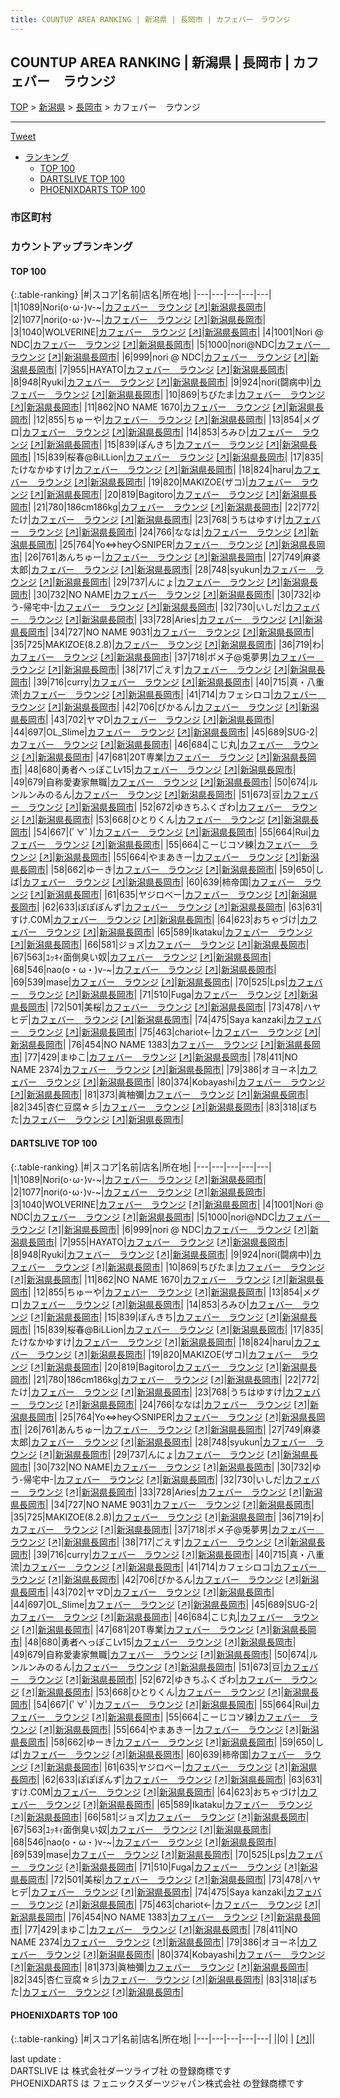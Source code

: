 ```yaml
---
title: COUNTUP AREA RANKING | 新潟県 | 長岡市 | カフェバー　ラウンジ
---
```

## COUNTUP AREA RANKING | 新潟県 | 長岡市 | カフェバー　ラウンジ

[TOP](/darts/rank/) > [新潟県](/darts/rank/新潟県/) > [長岡市](/darts/rank/新潟県/長岡市/) > カフェバー　ラウンジ

___

<a href="https://twitter.com/share?ref_src=twsrc%5Etfw" data-text="COUNTUP AREA RANKING | 新潟県長岡市カフェバー　ラウンジ" class="twitter-share-button" data-hashtags="DARTSLIVE,PHOENIXDARTS,darts,ダーツ" data-show-count="false">Tweet</a>

* [ランキング](#カウントアップランキング)
    * [TOP 100](#top-100)
    * [DARTSLIVE TOP 100](#dartslive-top-100)
    * [PHOENIXDARTS TOP 100](#phoenixdarts-top-100)

### 市区町村

<ul>

</ul>

### カウントアップランキング

#### TOP 100



{:.table-ranking}
|#|スコア|名前|店名|所在地|
|---|---|---|---|---|
|1|1089|<span class="rank-name-dl">Nori(o･ω･)v-~</span>|<a href="/darts/rank/shops/e91ecbc110d68b220d9b047a20a7ba1e.html">カフェバー　ラウンジ</a> <a href="https://search.dartslive.com/jp/shop/e91ecbc110d68b220d9b047a20a7ba1e">[↗]</a>|<a href="/darts/rank/新潟県/長岡市">新潟県長岡市</a>|
|2|1077|<span class="rank-name-dl">nori(o･ω･)v-~</span>|<a href="/darts/rank/shops/e91ecbc110d68b220d9b047a20a7ba1e.html">カフェバー　ラウンジ</a> <a href="https://search.dartslive.com/jp/shop/e91ecbc110d68b220d9b047a20a7ba1e">[↗]</a>|<a href="/darts/rank/新潟県/長岡市">新潟県長岡市</a>|
|3|1040|<span class="rank-name-dl">WOLVERINE</span>|<a href="/darts/rank/shops/e91ecbc110d68b220d9b047a20a7ba1e.html">カフェバー　ラウンジ</a> <a href="https://search.dartslive.com/jp/shop/e91ecbc110d68b220d9b047a20a7ba1e">[↗]</a>|<a href="/darts/rank/新潟県/長岡市">新潟県長岡市</a>|
|4|1001|<span class="rank-name-dl">Nori @ NDC</span>|<a href="/darts/rank/shops/e91ecbc110d68b220d9b047a20a7ba1e.html">カフェバー　ラウンジ</a> <a href="https://search.dartslive.com/jp/shop/e91ecbc110d68b220d9b047a20a7ba1e">[↗]</a>|<a href="/darts/rank/新潟県/長岡市">新潟県長岡市</a>|
|5|1000|<span class="rank-name-dl">nori@NDC</span>|<a href="/darts/rank/shops/e91ecbc110d68b220d9b047a20a7ba1e.html">カフェバー　ラウンジ</a> <a href="https://search.dartslive.com/jp/shop/e91ecbc110d68b220d9b047a20a7ba1e">[↗]</a>|<a href="/darts/rank/新潟県/長岡市">新潟県長岡市</a>|
|6|999|<span class="rank-name-dl">nori @ NDC</span>|<a href="/darts/rank/shops/e91ecbc110d68b220d9b047a20a7ba1e.html">カフェバー　ラウンジ</a> <a href="https://search.dartslive.com/jp/shop/e91ecbc110d68b220d9b047a20a7ba1e">[↗]</a>|<a href="/darts/rank/新潟県/長岡市">新潟県長岡市</a>|
|7|955|<span class="rank-name-dl">HAYATO</span>|<a href="/darts/rank/shops/e91ecbc110d68b220d9b047a20a7ba1e.html">カフェバー　ラウンジ</a> <a href="https://search.dartslive.com/jp/shop/e91ecbc110d68b220d9b047a20a7ba1e">[↗]</a>|<a href="/darts/rank/新潟県/長岡市">新潟県長岡市</a>|
|8|948|<span class="rank-name-dl">Ryuki</span>|<a href="/darts/rank/shops/e91ecbc110d68b220d9b047a20a7ba1e.html">カフェバー　ラウンジ</a> <a href="https://search.dartslive.com/jp/shop/e91ecbc110d68b220d9b047a20a7ba1e">[↗]</a>|<a href="/darts/rank/新潟県/長岡市">新潟県長岡市</a>|
|9|924|<span class="rank-name-dl">nori(闘病中)</span>|<a href="/darts/rank/shops/e91ecbc110d68b220d9b047a20a7ba1e.html">カフェバー　ラウンジ</a> <a href="https://search.dartslive.com/jp/shop/e91ecbc110d68b220d9b047a20a7ba1e">[↗]</a>|<a href="/darts/rank/新潟県/長岡市">新潟県長岡市</a>|
|10|869|<span class="rank-name-dl">ちびたま</span>|<a href="/darts/rank/shops/e91ecbc110d68b220d9b047a20a7ba1e.html">カフェバー　ラウンジ</a> <a href="https://search.dartslive.com/jp/shop/e91ecbc110d68b220d9b047a20a7ba1e">[↗]</a>|<a href="/darts/rank/新潟県/長岡市">新潟県長岡市</a>|
|11|862|<span class="rank-name-dl">NO NAME 1670</span>|<a href="/darts/rank/shops/e91ecbc110d68b220d9b047a20a7ba1e.html">カフェバー　ラウンジ</a> <a href="https://search.dartslive.com/jp/shop/e91ecbc110d68b220d9b047a20a7ba1e">[↗]</a>|<a href="/darts/rank/新潟県/長岡市">新潟県長岡市</a>|
|12|855|<span class="rank-name-dl">ちゅーや</span>|<a href="/darts/rank/shops/e91ecbc110d68b220d9b047a20a7ba1e.html">カフェバー　ラウンジ</a> <a href="https://search.dartslive.com/jp/shop/e91ecbc110d68b220d9b047a20a7ba1e">[↗]</a>|<a href="/darts/rank/新潟県/長岡市">新潟県長岡市</a>|
|13|854|<span class="rank-name-dl">メグロ</span>|<a href="/darts/rank/shops/e91ecbc110d68b220d9b047a20a7ba1e.html">カフェバー　ラウンジ</a> <a href="https://search.dartslive.com/jp/shop/e91ecbc110d68b220d9b047a20a7ba1e">[↗]</a>|<a href="/darts/rank/新潟県/長岡市">新潟県長岡市</a>|
|14|853|<span class="rank-name-dl">ろみひ</span>|<a href="/darts/rank/shops/e91ecbc110d68b220d9b047a20a7ba1e.html">カフェバー　ラウンジ</a> <a href="https://search.dartslive.com/jp/shop/e91ecbc110d68b220d9b047a20a7ba1e">[↗]</a>|<a href="/darts/rank/新潟県/長岡市">新潟県長岡市</a>|
|15|839|<span class="rank-name-dl">ぽんきち</span>|<a href="/darts/rank/shops/e91ecbc110d68b220d9b047a20a7ba1e.html">カフェバー　ラウンジ</a> <a href="https://search.dartslive.com/jp/shop/e91ecbc110d68b220d9b047a20a7ba1e">[↗]</a>|<a href="/darts/rank/新潟県/長岡市">新潟県長岡市</a>|
|15|839|<span class="rank-name-dl">桜春@BiLLion</span>|<a href="/darts/rank/shops/e91ecbc110d68b220d9b047a20a7ba1e.html">カフェバー　ラウンジ</a> <a href="https://search.dartslive.com/jp/shop/e91ecbc110d68b220d9b047a20a7ba1e">[↗]</a>|<a href="/darts/rank/新潟県/長岡市">新潟県長岡市</a>|
|17|835|<span class="rank-name-dl">たけなかゆすけ</span>|<a href="/darts/rank/shops/e91ecbc110d68b220d9b047a20a7ba1e.html">カフェバー　ラウンジ</a> <a href="https://search.dartslive.com/jp/shop/e91ecbc110d68b220d9b047a20a7ba1e">[↗]</a>|<a href="/darts/rank/新潟県/長岡市">新潟県長岡市</a>|
|18|824|<span class="rank-name-dl">haru</span>|<a href="/darts/rank/shops/e91ecbc110d68b220d9b047a20a7ba1e.html">カフェバー　ラウンジ</a> <a href="https://search.dartslive.com/jp/shop/e91ecbc110d68b220d9b047a20a7ba1e">[↗]</a>|<a href="/darts/rank/新潟県/長岡市">新潟県長岡市</a>|
|19|820|<span class="rank-name-dl">MAKIZOE(ザコ)</span>|<a href="/darts/rank/shops/e91ecbc110d68b220d9b047a20a7ba1e.html">カフェバー　ラウンジ</a> <a href="https://search.dartslive.com/jp/shop/e91ecbc110d68b220d9b047a20a7ba1e">[↗]</a>|<a href="/darts/rank/新潟県/長岡市">新潟県長岡市</a>|
|20|819|<span class="rank-name-dl">Bagitoro</span>|<a href="/darts/rank/shops/e91ecbc110d68b220d9b047a20a7ba1e.html">カフェバー　ラウンジ</a> <a href="https://search.dartslive.com/jp/shop/e91ecbc110d68b220d9b047a20a7ba1e">[↗]</a>|<a href="/darts/rank/新潟県/長岡市">新潟県長岡市</a>|
|21|780|<span class="rank-name-dl">186cm186kg</span>|<a href="/darts/rank/shops/e91ecbc110d68b220d9b047a20a7ba1e.html">カフェバー　ラウンジ</a> <a href="https://search.dartslive.com/jp/shop/e91ecbc110d68b220d9b047a20a7ba1e">[↗]</a>|<a href="/darts/rank/新潟県/長岡市">新潟県長岡市</a>|
|22|772|<span class="rank-name-dl">たけ</span>|<a href="/darts/rank/shops/e91ecbc110d68b220d9b047a20a7ba1e.html">カフェバー　ラウンジ</a> <a href="https://search.dartslive.com/jp/shop/e91ecbc110d68b220d9b047a20a7ba1e">[↗]</a>|<a href="/darts/rank/新潟県/長岡市">新潟県長岡市</a>|
|23|768|<span class="rank-name-dl">うちはゆすけ</span>|<a href="/darts/rank/shops/e91ecbc110d68b220d9b047a20a7ba1e.html">カフェバー　ラウンジ</a> <a href="https://search.dartslive.com/jp/shop/e91ecbc110d68b220d9b047a20a7ba1e">[↗]</a>|<a href="/darts/rank/新潟県/長岡市">新潟県長岡市</a>|
|24|766|<span class="rank-name-dl">ななは</span>|<a href="/darts/rank/shops/e91ecbc110d68b220d9b047a20a7ba1e.html">カフェバー　ラウンジ</a> <a href="https://search.dartslive.com/jp/shop/e91ecbc110d68b220d9b047a20a7ba1e">[↗]</a>|<a href="/darts/rank/新潟県/長岡市">新潟県長岡市</a>|
|25|764|<span class="rank-name-dl">Yo⇔hey◇SNIPER</span>|<a href="/darts/rank/shops/e91ecbc110d68b220d9b047a20a7ba1e.html">カフェバー　ラウンジ</a> <a href="https://search.dartslive.com/jp/shop/e91ecbc110d68b220d9b047a20a7ba1e">[↗]</a>|<a href="/darts/rank/新潟県/長岡市">新潟県長岡市</a>|
|26|761|<span class="rank-name-dl">あんちゅー</span>|<a href="/darts/rank/shops/e91ecbc110d68b220d9b047a20a7ba1e.html">カフェバー　ラウンジ</a> <a href="https://search.dartslive.com/jp/shop/e91ecbc110d68b220d9b047a20a7ba1e">[↗]</a>|<a href="/darts/rank/新潟県/長岡市">新潟県長岡市</a>|
|27|749|<span class="rank-name-dl">麻婆太郎</span>|<a href="/darts/rank/shops/e91ecbc110d68b220d9b047a20a7ba1e.html">カフェバー　ラウンジ</a> <a href="https://search.dartslive.com/jp/shop/e91ecbc110d68b220d9b047a20a7ba1e">[↗]</a>|<a href="/darts/rank/新潟県/長岡市">新潟県長岡市</a>|
|28|748|<span class="rank-name-dl">syukun</span>|<a href="/darts/rank/shops/e91ecbc110d68b220d9b047a20a7ba1e.html">カフェバー　ラウンジ</a> <a href="https://search.dartslive.com/jp/shop/e91ecbc110d68b220d9b047a20a7ba1e">[↗]</a>|<a href="/darts/rank/新潟県/長岡市">新潟県長岡市</a>|
|29|737|<span class="rank-name-dl">んにょ</span>|<a href="/darts/rank/shops/e91ecbc110d68b220d9b047a20a7ba1e.html">カフェバー　ラウンジ</a> <a href="https://search.dartslive.com/jp/shop/e91ecbc110d68b220d9b047a20a7ba1e">[↗]</a>|<a href="/darts/rank/新潟県/長岡市">新潟県長岡市</a>|
|30|732|<span class="rank-name-dl">NO NAME</span>|<a href="/darts/rank/shops/e91ecbc110d68b220d9b047a20a7ba1e.html">カフェバー　ラウンジ</a> <a href="https://search.dartslive.com/jp/shop/e91ecbc110d68b220d9b047a20a7ba1e">[↗]</a>|<a href="/darts/rank/新潟県/長岡市">新潟県長岡市</a>|
|30|732|<span class="rank-name-dl">ゆう-帰宅中-</span>|<a href="/darts/rank/shops/e91ecbc110d68b220d9b047a20a7ba1e.html">カフェバー　ラウンジ</a> <a href="https://search.dartslive.com/jp/shop/e91ecbc110d68b220d9b047a20a7ba1e">[↗]</a>|<a href="/darts/rank/新潟県/長岡市">新潟県長岡市</a>|
|32|730|<span class="rank-name-dl">いしだ</span>|<a href="/darts/rank/shops/e91ecbc110d68b220d9b047a20a7ba1e.html">カフェバー　ラウンジ</a> <a href="https://search.dartslive.com/jp/shop/e91ecbc110d68b220d9b047a20a7ba1e">[↗]</a>|<a href="/darts/rank/新潟県/長岡市">新潟県長岡市</a>|
|33|728|<span class="rank-name-dl">Aries</span>|<a href="/darts/rank/shops/e91ecbc110d68b220d9b047a20a7ba1e.html">カフェバー　ラウンジ</a> <a href="https://search.dartslive.com/jp/shop/e91ecbc110d68b220d9b047a20a7ba1e">[↗]</a>|<a href="/darts/rank/新潟県/長岡市">新潟県長岡市</a>|
|34|727|<span class="rank-name-dl">NO NAME 9031</span>|<a href="/darts/rank/shops/e91ecbc110d68b220d9b047a20a7ba1e.html">カフェバー　ラウンジ</a> <a href="https://search.dartslive.com/jp/shop/e91ecbc110d68b220d9b047a20a7ba1e">[↗]</a>|<a href="/darts/rank/新潟県/長岡市">新潟県長岡市</a>|
|35|725|<span class="rank-name-dl">MAKIZOE(8.2.8)</span>|<a href="/darts/rank/shops/e91ecbc110d68b220d9b047a20a7ba1e.html">カフェバー　ラウンジ</a> <a href="https://search.dartslive.com/jp/shop/e91ecbc110d68b220d9b047a20a7ba1e">[↗]</a>|<a href="/darts/rank/新潟県/長岡市">新潟県長岡市</a>|
|36|719|<span class="rank-name-dl">わ</span>|<a href="/darts/rank/shops/e91ecbc110d68b220d9b047a20a7ba1e.html">カフェバー　ラウンジ</a> <a href="https://search.dartslive.com/jp/shop/e91ecbc110d68b220d9b047a20a7ba1e">[↗]</a>|<a href="/darts/rank/新潟県/長岡市">新潟県長岡市</a>|
|37|718|<span class="rank-name-dl">ポメ子@兎夢男</span>|<a href="/darts/rank/shops/e91ecbc110d68b220d9b047a20a7ba1e.html">カフェバー　ラウンジ</a> <a href="https://search.dartslive.com/jp/shop/e91ecbc110d68b220d9b047a20a7ba1e">[↗]</a>|<a href="/darts/rank/新潟県/長岡市">新潟県長岡市</a>|
|38|717|<span class="rank-name-dl">ごえす</span>|<a href="/darts/rank/shops/e91ecbc110d68b220d9b047a20a7ba1e.html">カフェバー　ラウンジ</a> <a href="https://search.dartslive.com/jp/shop/e91ecbc110d68b220d9b047a20a7ba1e">[↗]</a>|<a href="/darts/rank/新潟県/長岡市">新潟県長岡市</a>|
|39|716|<span class="rank-name-dl">curry</span>|<a href="/darts/rank/shops/e91ecbc110d68b220d9b047a20a7ba1e.html">カフェバー　ラウンジ</a> <a href="https://search.dartslive.com/jp/shop/e91ecbc110d68b220d9b047a20a7ba1e">[↗]</a>|<a href="/darts/rank/新潟県/長岡市">新潟県長岡市</a>|
|40|715|<span class="rank-name-dl">真・八重流</span>|<a href="/darts/rank/shops/e91ecbc110d68b220d9b047a20a7ba1e.html">カフェバー　ラウンジ</a> <a href="https://search.dartslive.com/jp/shop/e91ecbc110d68b220d9b047a20a7ba1e">[↗]</a>|<a href="/darts/rank/新潟県/長岡市">新潟県長岡市</a>|
|41|714|<span class="rank-name-dl">カフェシロコ</span>|<a href="/darts/rank/shops/e91ecbc110d68b220d9b047a20a7ba1e.html">カフェバー　ラウンジ</a> <a href="https://search.dartslive.com/jp/shop/e91ecbc110d68b220d9b047a20a7ba1e">[↗]</a>|<a href="/darts/rank/新潟県/長岡市">新潟県長岡市</a>|
|42|706|<span class="rank-name-dl">ぴかるん</span>|<a href="/darts/rank/shops/e91ecbc110d68b220d9b047a20a7ba1e.html">カフェバー　ラウンジ</a> <a href="https://search.dartslive.com/jp/shop/e91ecbc110d68b220d9b047a20a7ba1e">[↗]</a>|<a href="/darts/rank/新潟県/長岡市">新潟県長岡市</a>|
|43|702|<span class="rank-name-dl">ヤマD</span>|<a href="/darts/rank/shops/e91ecbc110d68b220d9b047a20a7ba1e.html">カフェバー　ラウンジ</a> <a href="https://search.dartslive.com/jp/shop/e91ecbc110d68b220d9b047a20a7ba1e">[↗]</a>|<a href="/darts/rank/新潟県/長岡市">新潟県長岡市</a>|
|44|697|<span class="rank-name-dl">OL_Slime</span>|<a href="/darts/rank/shops/e91ecbc110d68b220d9b047a20a7ba1e.html">カフェバー　ラウンジ</a> <a href="https://search.dartslive.com/jp/shop/e91ecbc110d68b220d9b047a20a7ba1e">[↗]</a>|<a href="/darts/rank/新潟県/長岡市">新潟県長岡市</a>|
|45|689|<span class="rank-name-dl">SUG-2</span>|<a href="/darts/rank/shops/e91ecbc110d68b220d9b047a20a7ba1e.html">カフェバー　ラウンジ</a> <a href="https://search.dartslive.com/jp/shop/e91ecbc110d68b220d9b047a20a7ba1e">[↗]</a>|<a href="/darts/rank/新潟県/長岡市">新潟県長岡市</a>|
|46|684|<span class="rank-name-dl">こじ丸</span>|<a href="/darts/rank/shops/e91ecbc110d68b220d9b047a20a7ba1e.html">カフェバー　ラウンジ</a> <a href="https://search.dartslive.com/jp/shop/e91ecbc110d68b220d9b047a20a7ba1e">[↗]</a>|<a href="/darts/rank/新潟県/長岡市">新潟県長岡市</a>|
|47|681|<span class="rank-name-dl">20T専業</span>|<a href="/darts/rank/shops/e91ecbc110d68b220d9b047a20a7ba1e.html">カフェバー　ラウンジ</a> <a href="https://search.dartslive.com/jp/shop/e91ecbc110d68b220d9b047a20a7ba1e">[↗]</a>|<a href="/darts/rank/新潟県/長岡市">新潟県長岡市</a>|
|48|680|<span class="rank-name-dl">勇者へっぽこLv15</span>|<a href="/darts/rank/shops/e91ecbc110d68b220d9b047a20a7ba1e.html">カフェバー　ラウンジ</a> <a href="https://search.dartslive.com/jp/shop/e91ecbc110d68b220d9b047a20a7ba1e">[↗]</a>|<a href="/darts/rank/新潟県/長岡市">新潟県長岡市</a>|
|49|679|<span class="rank-name-dl">自称愛妻家無職</span>|<a href="/darts/rank/shops/e91ecbc110d68b220d9b047a20a7ba1e.html">カフェバー　ラウンジ</a> <a href="https://search.dartslive.com/jp/shop/e91ecbc110d68b220d9b047a20a7ba1e">[↗]</a>|<a href="/darts/rank/新潟県/長岡市">新潟県長岡市</a>|
|50|674|<span class="rank-name-dl">ルンルンみのるん</span>|<a href="/darts/rank/shops/e91ecbc110d68b220d9b047a20a7ba1e.html">カフェバー　ラウンジ</a> <a href="https://search.dartslive.com/jp/shop/e91ecbc110d68b220d9b047a20a7ba1e">[↗]</a>|<a href="/darts/rank/新潟県/長岡市">新潟県長岡市</a>|
|51|673|<span class="rank-name-dl">豆</span>|<a href="/darts/rank/shops/e91ecbc110d68b220d9b047a20a7ba1e.html">カフェバー　ラウンジ</a> <a href="https://search.dartslive.com/jp/shop/e91ecbc110d68b220d9b047a20a7ba1e">[↗]</a>|<a href="/darts/rank/新潟県/長岡市">新潟県長岡市</a>|
|52|672|<span class="rank-name-dl">ゆきちふくざわ</span>|<a href="/darts/rank/shops/e91ecbc110d68b220d9b047a20a7ba1e.html">カフェバー　ラウンジ</a> <a href="https://search.dartslive.com/jp/shop/e91ecbc110d68b220d9b047a20a7ba1e">[↗]</a>|<a href="/darts/rank/新潟県/長岡市">新潟県長岡市</a>|
|53|668|<span class="rank-name-dl">ひとりくん</span>|<a href="/darts/rank/shops/e91ecbc110d68b220d9b047a20a7ba1e.html">カフェバー　ラウンジ</a> <a href="https://search.dartslive.com/jp/shop/e91ecbc110d68b220d9b047a20a7ba1e">[↗]</a>|<a href="/darts/rank/新潟県/長岡市">新潟県長岡市</a>|
|54|667|<span class="rank-name-dl">(ﾟ∀ﾟ)</span>|<a href="/darts/rank/shops/e91ecbc110d68b220d9b047a20a7ba1e.html">カフェバー　ラウンジ</a> <a href="https://search.dartslive.com/jp/shop/e91ecbc110d68b220d9b047a20a7ba1e">[↗]</a>|<a href="/darts/rank/新潟県/長岡市">新潟県長岡市</a>|
|55|664|<span class="rank-name-dl">Rui</span>|<a href="/darts/rank/shops/e91ecbc110d68b220d9b047a20a7ba1e.html">カフェバー　ラウンジ</a> <a href="https://search.dartslive.com/jp/shop/e91ecbc110d68b220d9b047a20a7ba1e">[↗]</a>|<a href="/darts/rank/新潟県/長岡市">新潟県長岡市</a>|
|55|664|<span class="rank-name-dl">こーじコソ練</span>|<a href="/darts/rank/shops/e91ecbc110d68b220d9b047a20a7ba1e.html">カフェバー　ラウンジ</a> <a href="https://search.dartslive.com/jp/shop/e91ecbc110d68b220d9b047a20a7ba1e">[↗]</a>|<a href="/darts/rank/新潟県/長岡市">新潟県長岡市</a>|
|55|664|<span class="rank-name-dl">やまあきー</span>|<a href="/darts/rank/shops/e91ecbc110d68b220d9b047a20a7ba1e.html">カフェバー　ラウンジ</a> <a href="https://search.dartslive.com/jp/shop/e91ecbc110d68b220d9b047a20a7ba1e">[↗]</a>|<a href="/darts/rank/新潟県/長岡市">新潟県長岡市</a>|
|58|662|<span class="rank-name-dl">ゆーき</span>|<a href="/darts/rank/shops/e91ecbc110d68b220d9b047a20a7ba1e.html">カフェバー　ラウンジ</a> <a href="https://search.dartslive.com/jp/shop/e91ecbc110d68b220d9b047a20a7ba1e">[↗]</a>|<a href="/darts/rank/新潟県/長岡市">新潟県長岡市</a>|
|59|650|<span class="rank-name-dl">しば</span>|<a href="/darts/rank/shops/e91ecbc110d68b220d9b047a20a7ba1e.html">カフェバー　ラウンジ</a> <a href="https://search.dartslive.com/jp/shop/e91ecbc110d68b220d9b047a20a7ba1e">[↗]</a>|<a href="/darts/rank/新潟県/長岡市">新潟県長岡市</a>|
|60|639|<span class="rank-name-dl">柿帝国</span>|<a href="/darts/rank/shops/e91ecbc110d68b220d9b047a20a7ba1e.html">カフェバー　ラウンジ</a> <a href="https://search.dartslive.com/jp/shop/e91ecbc110d68b220d9b047a20a7ba1e">[↗]</a>|<a href="/darts/rank/新潟県/長岡市">新潟県長岡市</a>|
|61|635|<span class="rank-name-dl">ヤジロベー</span>|<a href="/darts/rank/shops/e91ecbc110d68b220d9b047a20a7ba1e.html">カフェバー　ラウンジ</a> <a href="https://search.dartslive.com/jp/shop/e91ecbc110d68b220d9b047a20a7ba1e">[↗]</a>|<a href="/darts/rank/新潟県/長岡市">新潟県長岡市</a>|
|62|633|<span class="rank-name-dl">ぽぽぽんず</span>|<a href="/darts/rank/shops/e91ecbc110d68b220d9b047a20a7ba1e.html">カフェバー　ラウンジ</a> <a href="https://search.dartslive.com/jp/shop/e91ecbc110d68b220d9b047a20a7ba1e">[↗]</a>|<a href="/darts/rank/新潟県/長岡市">新潟県長岡市</a>|
|63|631|<span class="rank-name-dl">すけ.C0M</span>|<a href="/darts/rank/shops/e91ecbc110d68b220d9b047a20a7ba1e.html">カフェバー　ラウンジ</a> <a href="https://search.dartslive.com/jp/shop/e91ecbc110d68b220d9b047a20a7ba1e">[↗]</a>|<a href="/darts/rank/新潟県/長岡市">新潟県長岡市</a>|
|64|623|<span class="rank-name-dl">おちゃづけ</span>|<a href="/darts/rank/shops/e91ecbc110d68b220d9b047a20a7ba1e.html">カフェバー　ラウンジ</a> <a href="https://search.dartslive.com/jp/shop/e91ecbc110d68b220d9b047a20a7ba1e">[↗]</a>|<a href="/darts/rank/新潟県/長岡市">新潟県長岡市</a>|
|65|589|<span class="rank-name-dl">Ikataku</span>|<a href="/darts/rank/shops/e91ecbc110d68b220d9b047a20a7ba1e.html">カフェバー　ラウンジ</a> <a href="https://search.dartslive.com/jp/shop/e91ecbc110d68b220d9b047a20a7ba1e">[↗]</a>|<a href="/darts/rank/新潟県/長岡市">新潟県長岡市</a>|
|66|581|<span class="rank-name-dl">ジョズ</span>|<a href="/darts/rank/shops/e91ecbc110d68b220d9b047a20a7ba1e.html">カフェバー　ラウンジ</a> <a href="https://search.dartslive.com/jp/shop/e91ecbc110d68b220d9b047a20a7ba1e">[↗]</a>|<a href="/darts/rank/新潟県/長岡市">新潟県長岡市</a>|
|67|563|<span class="rank-name-dl">ﾕｯｷｨ面倒臭い奴</span>|<a href="/darts/rank/shops/e91ecbc110d68b220d9b047a20a7ba1e.html">カフェバー　ラウンジ</a> <a href="https://search.dartslive.com/jp/shop/e91ecbc110d68b220d9b047a20a7ba1e">[↗]</a>|<a href="/darts/rank/新潟県/長岡市">新潟県長岡市</a>|
|68|546|<span class="rank-name-dl">nao(o・ω・)v-~</span>|<a href="/darts/rank/shops/e91ecbc110d68b220d9b047a20a7ba1e.html">カフェバー　ラウンジ</a> <a href="https://search.dartslive.com/jp/shop/e91ecbc110d68b220d9b047a20a7ba1e">[↗]</a>|<a href="/darts/rank/新潟県/長岡市">新潟県長岡市</a>|
|69|539|<span class="rank-name-dl">mase</span>|<a href="/darts/rank/shops/e91ecbc110d68b220d9b047a20a7ba1e.html">カフェバー　ラウンジ</a> <a href="https://search.dartslive.com/jp/shop/e91ecbc110d68b220d9b047a20a7ba1e">[↗]</a>|<a href="/darts/rank/新潟県/長岡市">新潟県長岡市</a>|
|70|525|<span class="rank-name-dl">Lps</span>|<a href="/darts/rank/shops/e91ecbc110d68b220d9b047a20a7ba1e.html">カフェバー　ラウンジ</a> <a href="https://search.dartslive.com/jp/shop/e91ecbc110d68b220d9b047a20a7ba1e">[↗]</a>|<a href="/darts/rank/新潟県/長岡市">新潟県長岡市</a>|
|71|510|<span class="rank-name-dl">Fuga</span>|<a href="/darts/rank/shops/e91ecbc110d68b220d9b047a20a7ba1e.html">カフェバー　ラウンジ</a> <a href="https://search.dartslive.com/jp/shop/e91ecbc110d68b220d9b047a20a7ba1e">[↗]</a>|<a href="/darts/rank/新潟県/長岡市">新潟県長岡市</a>|
|72|501|<span class="rank-name-dl">美桜</span>|<a href="/darts/rank/shops/e91ecbc110d68b220d9b047a20a7ba1e.html">カフェバー　ラウンジ</a> <a href="https://search.dartslive.com/jp/shop/e91ecbc110d68b220d9b047a20a7ba1e">[↗]</a>|<a href="/darts/rank/新潟県/長岡市">新潟県長岡市</a>|
|73|478|<span class="rank-name-dl">ハヤヒデ</span>|<a href="/darts/rank/shops/e91ecbc110d68b220d9b047a20a7ba1e.html">カフェバー　ラウンジ</a> <a href="https://search.dartslive.com/jp/shop/e91ecbc110d68b220d9b047a20a7ba1e">[↗]</a>|<a href="/darts/rank/新潟県/長岡市">新潟県長岡市</a>|
|74|475|<span class="rank-name-dl">Saya kanzaki</span>|<a href="/darts/rank/shops/e91ecbc110d68b220d9b047a20a7ba1e.html">カフェバー　ラウンジ</a> <a href="https://search.dartslive.com/jp/shop/e91ecbc110d68b220d9b047a20a7ba1e">[↗]</a>|<a href="/darts/rank/新潟県/長岡市">新潟県長岡市</a>|
|75|463|<span class="rank-name-dl">chariot←</span>|<a href="/darts/rank/shops/e91ecbc110d68b220d9b047a20a7ba1e.html">カフェバー　ラウンジ</a> <a href="https://search.dartslive.com/jp/shop/e91ecbc110d68b220d9b047a20a7ba1e">[↗]</a>|<a href="/darts/rank/新潟県/長岡市">新潟県長岡市</a>|
|76|454|<span class="rank-name-dl">NO NAME 1383</span>|<a href="/darts/rank/shops/e91ecbc110d68b220d9b047a20a7ba1e.html">カフェバー　ラウンジ</a> <a href="https://search.dartslive.com/jp/shop/e91ecbc110d68b220d9b047a20a7ba1e">[↗]</a>|<a href="/darts/rank/新潟県/長岡市">新潟県長岡市</a>|
|77|429|<span class="rank-name-dl">まゆこ</span>|<a href="/darts/rank/shops/e91ecbc110d68b220d9b047a20a7ba1e.html">カフェバー　ラウンジ</a> <a href="https://search.dartslive.com/jp/shop/e91ecbc110d68b220d9b047a20a7ba1e">[↗]</a>|<a href="/darts/rank/新潟県/長岡市">新潟県長岡市</a>|
|78|411|<span class="rank-name-dl">NO NAME 2374</span>|<a href="/darts/rank/shops/e91ecbc110d68b220d9b047a20a7ba1e.html">カフェバー　ラウンジ</a> <a href="https://search.dartslive.com/jp/shop/e91ecbc110d68b220d9b047a20a7ba1e">[↗]</a>|<a href="/darts/rank/新潟県/長岡市">新潟県長岡市</a>|
|79|386|<span class="rank-name-dl">オヨーネ</span>|<a href="/darts/rank/shops/e91ecbc110d68b220d9b047a20a7ba1e.html">カフェバー　ラウンジ</a> <a href="https://search.dartslive.com/jp/shop/e91ecbc110d68b220d9b047a20a7ba1e">[↗]</a>|<a href="/darts/rank/新潟県/長岡市">新潟県長岡市</a>|
|80|374|<span class="rank-name-dl">Kobayashi</span>|<a href="/darts/rank/shops/e91ecbc110d68b220d9b047a20a7ba1e.html">カフェバー　ラウンジ</a> <a href="https://search.dartslive.com/jp/shop/e91ecbc110d68b220d9b047a20a7ba1e">[↗]</a>|<a href="/darts/rank/新潟県/長岡市">新潟県長岡市</a>|
|81|373|<span class="rank-name-dl">眞柚彌</span>|<a href="/darts/rank/shops/e91ecbc110d68b220d9b047a20a7ba1e.html">カフェバー　ラウンジ</a> <a href="https://search.dartslive.com/jp/shop/e91ecbc110d68b220d9b047a20a7ba1e">[↗]</a>|<a href="/darts/rank/新潟県/長岡市">新潟県長岡市</a>|
|82|345|<span class="rank-name-dl">杏仁豆腐☆彡</span>|<a href="/darts/rank/shops/e91ecbc110d68b220d9b047a20a7ba1e.html">カフェバー　ラウンジ</a> <a href="https://search.dartslive.com/jp/shop/e91ecbc110d68b220d9b047a20a7ba1e">[↗]</a>|<a href="/darts/rank/新潟県/長岡市">新潟県長岡市</a>|
|83|318|<span class="rank-name-dl">ぽちた</span>|<a href="/darts/rank/shops/e91ecbc110d68b220d9b047a20a7ba1e.html">カフェバー　ラウンジ</a> <a href="https://search.dartslive.com/jp/shop/e91ecbc110d68b220d9b047a20a7ba1e">[↗]</a>|<a href="/darts/rank/新潟県/長岡市">新潟県長岡市</a>|


#### DARTSLIVE TOP 100



{:.table-ranking}
|#|スコア|名前|店名|所在地|
|---|---|---|---|---|
|1|1089|<span class="rank-name-dl">Nori(o･ω･)v-~</span>|<a href="/darts/rank/shops/e91ecbc110d68b220d9b047a20a7ba1e.html">カフェバー　ラウンジ</a> <a href="https://search.dartslive.com/jp/shop/e91ecbc110d68b220d9b047a20a7ba1e">[↗]</a>|<a href="/darts/rank/新潟県/長岡市">新潟県長岡市</a>|
|2|1077|<span class="rank-name-dl">nori(o･ω･)v-~</span>|<a href="/darts/rank/shops/e91ecbc110d68b220d9b047a20a7ba1e.html">カフェバー　ラウンジ</a> <a href="https://search.dartslive.com/jp/shop/e91ecbc110d68b220d9b047a20a7ba1e">[↗]</a>|<a href="/darts/rank/新潟県/長岡市">新潟県長岡市</a>|
|3|1040|<span class="rank-name-dl">WOLVERINE</span>|<a href="/darts/rank/shops/e91ecbc110d68b220d9b047a20a7ba1e.html">カフェバー　ラウンジ</a> <a href="https://search.dartslive.com/jp/shop/e91ecbc110d68b220d9b047a20a7ba1e">[↗]</a>|<a href="/darts/rank/新潟県/長岡市">新潟県長岡市</a>|
|4|1001|<span class="rank-name-dl">Nori @ NDC</span>|<a href="/darts/rank/shops/e91ecbc110d68b220d9b047a20a7ba1e.html">カフェバー　ラウンジ</a> <a href="https://search.dartslive.com/jp/shop/e91ecbc110d68b220d9b047a20a7ba1e">[↗]</a>|<a href="/darts/rank/新潟県/長岡市">新潟県長岡市</a>|
|5|1000|<span class="rank-name-dl">nori@NDC</span>|<a href="/darts/rank/shops/e91ecbc110d68b220d9b047a20a7ba1e.html">カフェバー　ラウンジ</a> <a href="https://search.dartslive.com/jp/shop/e91ecbc110d68b220d9b047a20a7ba1e">[↗]</a>|<a href="/darts/rank/新潟県/長岡市">新潟県長岡市</a>|
|6|999|<span class="rank-name-dl">nori @ NDC</span>|<a href="/darts/rank/shops/e91ecbc110d68b220d9b047a20a7ba1e.html">カフェバー　ラウンジ</a> <a href="https://search.dartslive.com/jp/shop/e91ecbc110d68b220d9b047a20a7ba1e">[↗]</a>|<a href="/darts/rank/新潟県/長岡市">新潟県長岡市</a>|
|7|955|<span class="rank-name-dl">HAYATO</span>|<a href="/darts/rank/shops/e91ecbc110d68b220d9b047a20a7ba1e.html">カフェバー　ラウンジ</a> <a href="https://search.dartslive.com/jp/shop/e91ecbc110d68b220d9b047a20a7ba1e">[↗]</a>|<a href="/darts/rank/新潟県/長岡市">新潟県長岡市</a>|
|8|948|<span class="rank-name-dl">Ryuki</span>|<a href="/darts/rank/shops/e91ecbc110d68b220d9b047a20a7ba1e.html">カフェバー　ラウンジ</a> <a href="https://search.dartslive.com/jp/shop/e91ecbc110d68b220d9b047a20a7ba1e">[↗]</a>|<a href="/darts/rank/新潟県/長岡市">新潟県長岡市</a>|
|9|924|<span class="rank-name-dl">nori(闘病中)</span>|<a href="/darts/rank/shops/e91ecbc110d68b220d9b047a20a7ba1e.html">カフェバー　ラウンジ</a> <a href="https://search.dartslive.com/jp/shop/e91ecbc110d68b220d9b047a20a7ba1e">[↗]</a>|<a href="/darts/rank/新潟県/長岡市">新潟県長岡市</a>|
|10|869|<span class="rank-name-dl">ちびたま</span>|<a href="/darts/rank/shops/e91ecbc110d68b220d9b047a20a7ba1e.html">カフェバー　ラウンジ</a> <a href="https://search.dartslive.com/jp/shop/e91ecbc110d68b220d9b047a20a7ba1e">[↗]</a>|<a href="/darts/rank/新潟県/長岡市">新潟県長岡市</a>|
|11|862|<span class="rank-name-dl">NO NAME 1670</span>|<a href="/darts/rank/shops/e91ecbc110d68b220d9b047a20a7ba1e.html">カフェバー　ラウンジ</a> <a href="https://search.dartslive.com/jp/shop/e91ecbc110d68b220d9b047a20a7ba1e">[↗]</a>|<a href="/darts/rank/新潟県/長岡市">新潟県長岡市</a>|
|12|855|<span class="rank-name-dl">ちゅーや</span>|<a href="/darts/rank/shops/e91ecbc110d68b220d9b047a20a7ba1e.html">カフェバー　ラウンジ</a> <a href="https://search.dartslive.com/jp/shop/e91ecbc110d68b220d9b047a20a7ba1e">[↗]</a>|<a href="/darts/rank/新潟県/長岡市">新潟県長岡市</a>|
|13|854|<span class="rank-name-dl">メグロ</span>|<a href="/darts/rank/shops/e91ecbc110d68b220d9b047a20a7ba1e.html">カフェバー　ラウンジ</a> <a href="https://search.dartslive.com/jp/shop/e91ecbc110d68b220d9b047a20a7ba1e">[↗]</a>|<a href="/darts/rank/新潟県/長岡市">新潟県長岡市</a>|
|14|853|<span class="rank-name-dl">ろみひ</span>|<a href="/darts/rank/shops/e91ecbc110d68b220d9b047a20a7ba1e.html">カフェバー　ラウンジ</a> <a href="https://search.dartslive.com/jp/shop/e91ecbc110d68b220d9b047a20a7ba1e">[↗]</a>|<a href="/darts/rank/新潟県/長岡市">新潟県長岡市</a>|
|15|839|<span class="rank-name-dl">ぽんきち</span>|<a href="/darts/rank/shops/e91ecbc110d68b220d9b047a20a7ba1e.html">カフェバー　ラウンジ</a> <a href="https://search.dartslive.com/jp/shop/e91ecbc110d68b220d9b047a20a7ba1e">[↗]</a>|<a href="/darts/rank/新潟県/長岡市">新潟県長岡市</a>|
|15|839|<span class="rank-name-dl">桜春@BiLLion</span>|<a href="/darts/rank/shops/e91ecbc110d68b220d9b047a20a7ba1e.html">カフェバー　ラウンジ</a> <a href="https://search.dartslive.com/jp/shop/e91ecbc110d68b220d9b047a20a7ba1e">[↗]</a>|<a href="/darts/rank/新潟県/長岡市">新潟県長岡市</a>|
|17|835|<span class="rank-name-dl">たけなかゆすけ</span>|<a href="/darts/rank/shops/e91ecbc110d68b220d9b047a20a7ba1e.html">カフェバー　ラウンジ</a> <a href="https://search.dartslive.com/jp/shop/e91ecbc110d68b220d9b047a20a7ba1e">[↗]</a>|<a href="/darts/rank/新潟県/長岡市">新潟県長岡市</a>|
|18|824|<span class="rank-name-dl">haru</span>|<a href="/darts/rank/shops/e91ecbc110d68b220d9b047a20a7ba1e.html">カフェバー　ラウンジ</a> <a href="https://search.dartslive.com/jp/shop/e91ecbc110d68b220d9b047a20a7ba1e">[↗]</a>|<a href="/darts/rank/新潟県/長岡市">新潟県長岡市</a>|
|19|820|<span class="rank-name-dl">MAKIZOE(ザコ)</span>|<a href="/darts/rank/shops/e91ecbc110d68b220d9b047a20a7ba1e.html">カフェバー　ラウンジ</a> <a href="https://search.dartslive.com/jp/shop/e91ecbc110d68b220d9b047a20a7ba1e">[↗]</a>|<a href="/darts/rank/新潟県/長岡市">新潟県長岡市</a>|
|20|819|<span class="rank-name-dl">Bagitoro</span>|<a href="/darts/rank/shops/e91ecbc110d68b220d9b047a20a7ba1e.html">カフェバー　ラウンジ</a> <a href="https://search.dartslive.com/jp/shop/e91ecbc110d68b220d9b047a20a7ba1e">[↗]</a>|<a href="/darts/rank/新潟県/長岡市">新潟県長岡市</a>|
|21|780|<span class="rank-name-dl">186cm186kg</span>|<a href="/darts/rank/shops/e91ecbc110d68b220d9b047a20a7ba1e.html">カフェバー　ラウンジ</a> <a href="https://search.dartslive.com/jp/shop/e91ecbc110d68b220d9b047a20a7ba1e">[↗]</a>|<a href="/darts/rank/新潟県/長岡市">新潟県長岡市</a>|
|22|772|<span class="rank-name-dl">たけ</span>|<a href="/darts/rank/shops/e91ecbc110d68b220d9b047a20a7ba1e.html">カフェバー　ラウンジ</a> <a href="https://search.dartslive.com/jp/shop/e91ecbc110d68b220d9b047a20a7ba1e">[↗]</a>|<a href="/darts/rank/新潟県/長岡市">新潟県長岡市</a>|
|23|768|<span class="rank-name-dl">うちはゆすけ</span>|<a href="/darts/rank/shops/e91ecbc110d68b220d9b047a20a7ba1e.html">カフェバー　ラウンジ</a> <a href="https://search.dartslive.com/jp/shop/e91ecbc110d68b220d9b047a20a7ba1e">[↗]</a>|<a href="/darts/rank/新潟県/長岡市">新潟県長岡市</a>|
|24|766|<span class="rank-name-dl">ななは</span>|<a href="/darts/rank/shops/e91ecbc110d68b220d9b047a20a7ba1e.html">カフェバー　ラウンジ</a> <a href="https://search.dartslive.com/jp/shop/e91ecbc110d68b220d9b047a20a7ba1e">[↗]</a>|<a href="/darts/rank/新潟県/長岡市">新潟県長岡市</a>|
|25|764|<span class="rank-name-dl">Yo⇔hey◇SNIPER</span>|<a href="/darts/rank/shops/e91ecbc110d68b220d9b047a20a7ba1e.html">カフェバー　ラウンジ</a> <a href="https://search.dartslive.com/jp/shop/e91ecbc110d68b220d9b047a20a7ba1e">[↗]</a>|<a href="/darts/rank/新潟県/長岡市">新潟県長岡市</a>|
|26|761|<span class="rank-name-dl">あんちゅー</span>|<a href="/darts/rank/shops/e91ecbc110d68b220d9b047a20a7ba1e.html">カフェバー　ラウンジ</a> <a href="https://search.dartslive.com/jp/shop/e91ecbc110d68b220d9b047a20a7ba1e">[↗]</a>|<a href="/darts/rank/新潟県/長岡市">新潟県長岡市</a>|
|27|749|<span class="rank-name-dl">麻婆太郎</span>|<a href="/darts/rank/shops/e91ecbc110d68b220d9b047a20a7ba1e.html">カフェバー　ラウンジ</a> <a href="https://search.dartslive.com/jp/shop/e91ecbc110d68b220d9b047a20a7ba1e">[↗]</a>|<a href="/darts/rank/新潟県/長岡市">新潟県長岡市</a>|
|28|748|<span class="rank-name-dl">syukun</span>|<a href="/darts/rank/shops/e91ecbc110d68b220d9b047a20a7ba1e.html">カフェバー　ラウンジ</a> <a href="https://search.dartslive.com/jp/shop/e91ecbc110d68b220d9b047a20a7ba1e">[↗]</a>|<a href="/darts/rank/新潟県/長岡市">新潟県長岡市</a>|
|29|737|<span class="rank-name-dl">んにょ</span>|<a href="/darts/rank/shops/e91ecbc110d68b220d9b047a20a7ba1e.html">カフェバー　ラウンジ</a> <a href="https://search.dartslive.com/jp/shop/e91ecbc110d68b220d9b047a20a7ba1e">[↗]</a>|<a href="/darts/rank/新潟県/長岡市">新潟県長岡市</a>|
|30|732|<span class="rank-name-dl">NO NAME</span>|<a href="/darts/rank/shops/e91ecbc110d68b220d9b047a20a7ba1e.html">カフェバー　ラウンジ</a> <a href="https://search.dartslive.com/jp/shop/e91ecbc110d68b220d9b047a20a7ba1e">[↗]</a>|<a href="/darts/rank/新潟県/長岡市">新潟県長岡市</a>|
|30|732|<span class="rank-name-dl">ゆう-帰宅中-</span>|<a href="/darts/rank/shops/e91ecbc110d68b220d9b047a20a7ba1e.html">カフェバー　ラウンジ</a> <a href="https://search.dartslive.com/jp/shop/e91ecbc110d68b220d9b047a20a7ba1e">[↗]</a>|<a href="/darts/rank/新潟県/長岡市">新潟県長岡市</a>|
|32|730|<span class="rank-name-dl">いしだ</span>|<a href="/darts/rank/shops/e91ecbc110d68b220d9b047a20a7ba1e.html">カフェバー　ラウンジ</a> <a href="https://search.dartslive.com/jp/shop/e91ecbc110d68b220d9b047a20a7ba1e">[↗]</a>|<a href="/darts/rank/新潟県/長岡市">新潟県長岡市</a>|
|33|728|<span class="rank-name-dl">Aries</span>|<a href="/darts/rank/shops/e91ecbc110d68b220d9b047a20a7ba1e.html">カフェバー　ラウンジ</a> <a href="https://search.dartslive.com/jp/shop/e91ecbc110d68b220d9b047a20a7ba1e">[↗]</a>|<a href="/darts/rank/新潟県/長岡市">新潟県長岡市</a>|
|34|727|<span class="rank-name-dl">NO NAME 9031</span>|<a href="/darts/rank/shops/e91ecbc110d68b220d9b047a20a7ba1e.html">カフェバー　ラウンジ</a> <a href="https://search.dartslive.com/jp/shop/e91ecbc110d68b220d9b047a20a7ba1e">[↗]</a>|<a href="/darts/rank/新潟県/長岡市">新潟県長岡市</a>|
|35|725|<span class="rank-name-dl">MAKIZOE(8.2.8)</span>|<a href="/darts/rank/shops/e91ecbc110d68b220d9b047a20a7ba1e.html">カフェバー　ラウンジ</a> <a href="https://search.dartslive.com/jp/shop/e91ecbc110d68b220d9b047a20a7ba1e">[↗]</a>|<a href="/darts/rank/新潟県/長岡市">新潟県長岡市</a>|
|36|719|<span class="rank-name-dl">わ</span>|<a href="/darts/rank/shops/e91ecbc110d68b220d9b047a20a7ba1e.html">カフェバー　ラウンジ</a> <a href="https://search.dartslive.com/jp/shop/e91ecbc110d68b220d9b047a20a7ba1e">[↗]</a>|<a href="/darts/rank/新潟県/長岡市">新潟県長岡市</a>|
|37|718|<span class="rank-name-dl">ポメ子@兎夢男</span>|<a href="/darts/rank/shops/e91ecbc110d68b220d9b047a20a7ba1e.html">カフェバー　ラウンジ</a> <a href="https://search.dartslive.com/jp/shop/e91ecbc110d68b220d9b047a20a7ba1e">[↗]</a>|<a href="/darts/rank/新潟県/長岡市">新潟県長岡市</a>|
|38|717|<span class="rank-name-dl">ごえす</span>|<a href="/darts/rank/shops/e91ecbc110d68b220d9b047a20a7ba1e.html">カフェバー　ラウンジ</a> <a href="https://search.dartslive.com/jp/shop/e91ecbc110d68b220d9b047a20a7ba1e">[↗]</a>|<a href="/darts/rank/新潟県/長岡市">新潟県長岡市</a>|
|39|716|<span class="rank-name-dl">curry</span>|<a href="/darts/rank/shops/e91ecbc110d68b220d9b047a20a7ba1e.html">カフェバー　ラウンジ</a> <a href="https://search.dartslive.com/jp/shop/e91ecbc110d68b220d9b047a20a7ba1e">[↗]</a>|<a href="/darts/rank/新潟県/長岡市">新潟県長岡市</a>|
|40|715|<span class="rank-name-dl">真・八重流</span>|<a href="/darts/rank/shops/e91ecbc110d68b220d9b047a20a7ba1e.html">カフェバー　ラウンジ</a> <a href="https://search.dartslive.com/jp/shop/e91ecbc110d68b220d9b047a20a7ba1e">[↗]</a>|<a href="/darts/rank/新潟県/長岡市">新潟県長岡市</a>|
|41|714|<span class="rank-name-dl">カフェシロコ</span>|<a href="/darts/rank/shops/e91ecbc110d68b220d9b047a20a7ba1e.html">カフェバー　ラウンジ</a> <a href="https://search.dartslive.com/jp/shop/e91ecbc110d68b220d9b047a20a7ba1e">[↗]</a>|<a href="/darts/rank/新潟県/長岡市">新潟県長岡市</a>|
|42|706|<span class="rank-name-dl">ぴかるん</span>|<a href="/darts/rank/shops/e91ecbc110d68b220d9b047a20a7ba1e.html">カフェバー　ラウンジ</a> <a href="https://search.dartslive.com/jp/shop/e91ecbc110d68b220d9b047a20a7ba1e">[↗]</a>|<a href="/darts/rank/新潟県/長岡市">新潟県長岡市</a>|
|43|702|<span class="rank-name-dl">ヤマD</span>|<a href="/darts/rank/shops/e91ecbc110d68b220d9b047a20a7ba1e.html">カフェバー　ラウンジ</a> <a href="https://search.dartslive.com/jp/shop/e91ecbc110d68b220d9b047a20a7ba1e">[↗]</a>|<a href="/darts/rank/新潟県/長岡市">新潟県長岡市</a>|
|44|697|<span class="rank-name-dl">OL_Slime</span>|<a href="/darts/rank/shops/e91ecbc110d68b220d9b047a20a7ba1e.html">カフェバー　ラウンジ</a> <a href="https://search.dartslive.com/jp/shop/e91ecbc110d68b220d9b047a20a7ba1e">[↗]</a>|<a href="/darts/rank/新潟県/長岡市">新潟県長岡市</a>|
|45|689|<span class="rank-name-dl">SUG-2</span>|<a href="/darts/rank/shops/e91ecbc110d68b220d9b047a20a7ba1e.html">カフェバー　ラウンジ</a> <a href="https://search.dartslive.com/jp/shop/e91ecbc110d68b220d9b047a20a7ba1e">[↗]</a>|<a href="/darts/rank/新潟県/長岡市">新潟県長岡市</a>|
|46|684|<span class="rank-name-dl">こじ丸</span>|<a href="/darts/rank/shops/e91ecbc110d68b220d9b047a20a7ba1e.html">カフェバー　ラウンジ</a> <a href="https://search.dartslive.com/jp/shop/e91ecbc110d68b220d9b047a20a7ba1e">[↗]</a>|<a href="/darts/rank/新潟県/長岡市">新潟県長岡市</a>|
|47|681|<span class="rank-name-dl">20T専業</span>|<a href="/darts/rank/shops/e91ecbc110d68b220d9b047a20a7ba1e.html">カフェバー　ラウンジ</a> <a href="https://search.dartslive.com/jp/shop/e91ecbc110d68b220d9b047a20a7ba1e">[↗]</a>|<a href="/darts/rank/新潟県/長岡市">新潟県長岡市</a>|
|48|680|<span class="rank-name-dl">勇者へっぽこLv15</span>|<a href="/darts/rank/shops/e91ecbc110d68b220d9b047a20a7ba1e.html">カフェバー　ラウンジ</a> <a href="https://search.dartslive.com/jp/shop/e91ecbc110d68b220d9b047a20a7ba1e">[↗]</a>|<a href="/darts/rank/新潟県/長岡市">新潟県長岡市</a>|
|49|679|<span class="rank-name-dl">自称愛妻家無職</span>|<a href="/darts/rank/shops/e91ecbc110d68b220d9b047a20a7ba1e.html">カフェバー　ラウンジ</a> <a href="https://search.dartslive.com/jp/shop/e91ecbc110d68b220d9b047a20a7ba1e">[↗]</a>|<a href="/darts/rank/新潟県/長岡市">新潟県長岡市</a>|
|50|674|<span class="rank-name-dl">ルンルンみのるん</span>|<a href="/darts/rank/shops/e91ecbc110d68b220d9b047a20a7ba1e.html">カフェバー　ラウンジ</a> <a href="https://search.dartslive.com/jp/shop/e91ecbc110d68b220d9b047a20a7ba1e">[↗]</a>|<a href="/darts/rank/新潟県/長岡市">新潟県長岡市</a>|
|51|673|<span class="rank-name-dl">豆</span>|<a href="/darts/rank/shops/e91ecbc110d68b220d9b047a20a7ba1e.html">カフェバー　ラウンジ</a> <a href="https://search.dartslive.com/jp/shop/e91ecbc110d68b220d9b047a20a7ba1e">[↗]</a>|<a href="/darts/rank/新潟県/長岡市">新潟県長岡市</a>|
|52|672|<span class="rank-name-dl">ゆきちふくざわ</span>|<a href="/darts/rank/shops/e91ecbc110d68b220d9b047a20a7ba1e.html">カフェバー　ラウンジ</a> <a href="https://search.dartslive.com/jp/shop/e91ecbc110d68b220d9b047a20a7ba1e">[↗]</a>|<a href="/darts/rank/新潟県/長岡市">新潟県長岡市</a>|
|53|668|<span class="rank-name-dl">ひとりくん</span>|<a href="/darts/rank/shops/e91ecbc110d68b220d9b047a20a7ba1e.html">カフェバー　ラウンジ</a> <a href="https://search.dartslive.com/jp/shop/e91ecbc110d68b220d9b047a20a7ba1e">[↗]</a>|<a href="/darts/rank/新潟県/長岡市">新潟県長岡市</a>|
|54|667|<span class="rank-name-dl">(ﾟ∀ﾟ)</span>|<a href="/darts/rank/shops/e91ecbc110d68b220d9b047a20a7ba1e.html">カフェバー　ラウンジ</a> <a href="https://search.dartslive.com/jp/shop/e91ecbc110d68b220d9b047a20a7ba1e">[↗]</a>|<a href="/darts/rank/新潟県/長岡市">新潟県長岡市</a>|
|55|664|<span class="rank-name-dl">Rui</span>|<a href="/darts/rank/shops/e91ecbc110d68b220d9b047a20a7ba1e.html">カフェバー　ラウンジ</a> <a href="https://search.dartslive.com/jp/shop/e91ecbc110d68b220d9b047a20a7ba1e">[↗]</a>|<a href="/darts/rank/新潟県/長岡市">新潟県長岡市</a>|
|55|664|<span class="rank-name-dl">こーじコソ練</span>|<a href="/darts/rank/shops/e91ecbc110d68b220d9b047a20a7ba1e.html">カフェバー　ラウンジ</a> <a href="https://search.dartslive.com/jp/shop/e91ecbc110d68b220d9b047a20a7ba1e">[↗]</a>|<a href="/darts/rank/新潟県/長岡市">新潟県長岡市</a>|
|55|664|<span class="rank-name-dl">やまあきー</span>|<a href="/darts/rank/shops/e91ecbc110d68b220d9b047a20a7ba1e.html">カフェバー　ラウンジ</a> <a href="https://search.dartslive.com/jp/shop/e91ecbc110d68b220d9b047a20a7ba1e">[↗]</a>|<a href="/darts/rank/新潟県/長岡市">新潟県長岡市</a>|
|58|662|<span class="rank-name-dl">ゆーき</span>|<a href="/darts/rank/shops/e91ecbc110d68b220d9b047a20a7ba1e.html">カフェバー　ラウンジ</a> <a href="https://search.dartslive.com/jp/shop/e91ecbc110d68b220d9b047a20a7ba1e">[↗]</a>|<a href="/darts/rank/新潟県/長岡市">新潟県長岡市</a>|
|59|650|<span class="rank-name-dl">しば</span>|<a href="/darts/rank/shops/e91ecbc110d68b220d9b047a20a7ba1e.html">カフェバー　ラウンジ</a> <a href="https://search.dartslive.com/jp/shop/e91ecbc110d68b220d9b047a20a7ba1e">[↗]</a>|<a href="/darts/rank/新潟県/長岡市">新潟県長岡市</a>|
|60|639|<span class="rank-name-dl">柿帝国</span>|<a href="/darts/rank/shops/e91ecbc110d68b220d9b047a20a7ba1e.html">カフェバー　ラウンジ</a> <a href="https://search.dartslive.com/jp/shop/e91ecbc110d68b220d9b047a20a7ba1e">[↗]</a>|<a href="/darts/rank/新潟県/長岡市">新潟県長岡市</a>|
|61|635|<span class="rank-name-dl">ヤジロベー</span>|<a href="/darts/rank/shops/e91ecbc110d68b220d9b047a20a7ba1e.html">カフェバー　ラウンジ</a> <a href="https://search.dartslive.com/jp/shop/e91ecbc110d68b220d9b047a20a7ba1e">[↗]</a>|<a href="/darts/rank/新潟県/長岡市">新潟県長岡市</a>|
|62|633|<span class="rank-name-dl">ぽぽぽんず</span>|<a href="/darts/rank/shops/e91ecbc110d68b220d9b047a20a7ba1e.html">カフェバー　ラウンジ</a> <a href="https://search.dartslive.com/jp/shop/e91ecbc110d68b220d9b047a20a7ba1e">[↗]</a>|<a href="/darts/rank/新潟県/長岡市">新潟県長岡市</a>|
|63|631|<span class="rank-name-dl">すけ.C0M</span>|<a href="/darts/rank/shops/e91ecbc110d68b220d9b047a20a7ba1e.html">カフェバー　ラウンジ</a> <a href="https://search.dartslive.com/jp/shop/e91ecbc110d68b220d9b047a20a7ba1e">[↗]</a>|<a href="/darts/rank/新潟県/長岡市">新潟県長岡市</a>|
|64|623|<span class="rank-name-dl">おちゃづけ</span>|<a href="/darts/rank/shops/e91ecbc110d68b220d9b047a20a7ba1e.html">カフェバー　ラウンジ</a> <a href="https://search.dartslive.com/jp/shop/e91ecbc110d68b220d9b047a20a7ba1e">[↗]</a>|<a href="/darts/rank/新潟県/長岡市">新潟県長岡市</a>|
|65|589|<span class="rank-name-dl">Ikataku</span>|<a href="/darts/rank/shops/e91ecbc110d68b220d9b047a20a7ba1e.html">カフェバー　ラウンジ</a> <a href="https://search.dartslive.com/jp/shop/e91ecbc110d68b220d9b047a20a7ba1e">[↗]</a>|<a href="/darts/rank/新潟県/長岡市">新潟県長岡市</a>|
|66|581|<span class="rank-name-dl">ジョズ</span>|<a href="/darts/rank/shops/e91ecbc110d68b220d9b047a20a7ba1e.html">カフェバー　ラウンジ</a> <a href="https://search.dartslive.com/jp/shop/e91ecbc110d68b220d9b047a20a7ba1e">[↗]</a>|<a href="/darts/rank/新潟県/長岡市">新潟県長岡市</a>|
|67|563|<span class="rank-name-dl">ﾕｯｷｨ面倒臭い奴</span>|<a href="/darts/rank/shops/e91ecbc110d68b220d9b047a20a7ba1e.html">カフェバー　ラウンジ</a> <a href="https://search.dartslive.com/jp/shop/e91ecbc110d68b220d9b047a20a7ba1e">[↗]</a>|<a href="/darts/rank/新潟県/長岡市">新潟県長岡市</a>|
|68|546|<span class="rank-name-dl">nao(o・ω・)v-~</span>|<a href="/darts/rank/shops/e91ecbc110d68b220d9b047a20a7ba1e.html">カフェバー　ラウンジ</a> <a href="https://search.dartslive.com/jp/shop/e91ecbc110d68b220d9b047a20a7ba1e">[↗]</a>|<a href="/darts/rank/新潟県/長岡市">新潟県長岡市</a>|
|69|539|<span class="rank-name-dl">mase</span>|<a href="/darts/rank/shops/e91ecbc110d68b220d9b047a20a7ba1e.html">カフェバー　ラウンジ</a> <a href="https://search.dartslive.com/jp/shop/e91ecbc110d68b220d9b047a20a7ba1e">[↗]</a>|<a href="/darts/rank/新潟県/長岡市">新潟県長岡市</a>|
|70|525|<span class="rank-name-dl">Lps</span>|<a href="/darts/rank/shops/e91ecbc110d68b220d9b047a20a7ba1e.html">カフェバー　ラウンジ</a> <a href="https://search.dartslive.com/jp/shop/e91ecbc110d68b220d9b047a20a7ba1e">[↗]</a>|<a href="/darts/rank/新潟県/長岡市">新潟県長岡市</a>|
|71|510|<span class="rank-name-dl">Fuga</span>|<a href="/darts/rank/shops/e91ecbc110d68b220d9b047a20a7ba1e.html">カフェバー　ラウンジ</a> <a href="https://search.dartslive.com/jp/shop/e91ecbc110d68b220d9b047a20a7ba1e">[↗]</a>|<a href="/darts/rank/新潟県/長岡市">新潟県長岡市</a>|
|72|501|<span class="rank-name-dl">美桜</span>|<a href="/darts/rank/shops/e91ecbc110d68b220d9b047a20a7ba1e.html">カフェバー　ラウンジ</a> <a href="https://search.dartslive.com/jp/shop/e91ecbc110d68b220d9b047a20a7ba1e">[↗]</a>|<a href="/darts/rank/新潟県/長岡市">新潟県長岡市</a>|
|73|478|<span class="rank-name-dl">ハヤヒデ</span>|<a href="/darts/rank/shops/e91ecbc110d68b220d9b047a20a7ba1e.html">カフェバー　ラウンジ</a> <a href="https://search.dartslive.com/jp/shop/e91ecbc110d68b220d9b047a20a7ba1e">[↗]</a>|<a href="/darts/rank/新潟県/長岡市">新潟県長岡市</a>|
|74|475|<span class="rank-name-dl">Saya kanzaki</span>|<a href="/darts/rank/shops/e91ecbc110d68b220d9b047a20a7ba1e.html">カフェバー　ラウンジ</a> <a href="https://search.dartslive.com/jp/shop/e91ecbc110d68b220d9b047a20a7ba1e">[↗]</a>|<a href="/darts/rank/新潟県/長岡市">新潟県長岡市</a>|
|75|463|<span class="rank-name-dl">chariot←</span>|<a href="/darts/rank/shops/e91ecbc110d68b220d9b047a20a7ba1e.html">カフェバー　ラウンジ</a> <a href="https://search.dartslive.com/jp/shop/e91ecbc110d68b220d9b047a20a7ba1e">[↗]</a>|<a href="/darts/rank/新潟県/長岡市">新潟県長岡市</a>|
|76|454|<span class="rank-name-dl">NO NAME 1383</span>|<a href="/darts/rank/shops/e91ecbc110d68b220d9b047a20a7ba1e.html">カフェバー　ラウンジ</a> <a href="https://search.dartslive.com/jp/shop/e91ecbc110d68b220d9b047a20a7ba1e">[↗]</a>|<a href="/darts/rank/新潟県/長岡市">新潟県長岡市</a>|
|77|429|<span class="rank-name-dl">まゆこ</span>|<a href="/darts/rank/shops/e91ecbc110d68b220d9b047a20a7ba1e.html">カフェバー　ラウンジ</a> <a href="https://search.dartslive.com/jp/shop/e91ecbc110d68b220d9b047a20a7ba1e">[↗]</a>|<a href="/darts/rank/新潟県/長岡市">新潟県長岡市</a>|
|78|411|<span class="rank-name-dl">NO NAME 2374</span>|<a href="/darts/rank/shops/e91ecbc110d68b220d9b047a20a7ba1e.html">カフェバー　ラウンジ</a> <a href="https://search.dartslive.com/jp/shop/e91ecbc110d68b220d9b047a20a7ba1e">[↗]</a>|<a href="/darts/rank/新潟県/長岡市">新潟県長岡市</a>|
|79|386|<span class="rank-name-dl">オヨーネ</span>|<a href="/darts/rank/shops/e91ecbc110d68b220d9b047a20a7ba1e.html">カフェバー　ラウンジ</a> <a href="https://search.dartslive.com/jp/shop/e91ecbc110d68b220d9b047a20a7ba1e">[↗]</a>|<a href="/darts/rank/新潟県/長岡市">新潟県長岡市</a>|
|80|374|<span class="rank-name-dl">Kobayashi</span>|<a href="/darts/rank/shops/e91ecbc110d68b220d9b047a20a7ba1e.html">カフェバー　ラウンジ</a> <a href="https://search.dartslive.com/jp/shop/e91ecbc110d68b220d9b047a20a7ba1e">[↗]</a>|<a href="/darts/rank/新潟県/長岡市">新潟県長岡市</a>|
|81|373|<span class="rank-name-dl">眞柚彌</span>|<a href="/darts/rank/shops/e91ecbc110d68b220d9b047a20a7ba1e.html">カフェバー　ラウンジ</a> <a href="https://search.dartslive.com/jp/shop/e91ecbc110d68b220d9b047a20a7ba1e">[↗]</a>|<a href="/darts/rank/新潟県/長岡市">新潟県長岡市</a>|
|82|345|<span class="rank-name-dl">杏仁豆腐☆彡</span>|<a href="/darts/rank/shops/e91ecbc110d68b220d9b047a20a7ba1e.html">カフェバー　ラウンジ</a> <a href="https://search.dartslive.com/jp/shop/e91ecbc110d68b220d9b047a20a7ba1e">[↗]</a>|<a href="/darts/rank/新潟県/長岡市">新潟県長岡市</a>|
|83|318|<span class="rank-name-dl">ぽちた</span>|<a href="/darts/rank/shops/e91ecbc110d68b220d9b047a20a7ba1e.html">カフェバー　ラウンジ</a> <a href="https://search.dartslive.com/jp/shop/e91ecbc110d68b220d9b047a20a7ba1e">[↗]</a>|<a href="/darts/rank/新潟県/長岡市">新潟県長岡市</a>|


#### PHOENIXDARTS TOP 100



{:.table-ranking}
|#|スコア|名前|店名|所在地|
|---|---|---|---|---|
||0|<span class="rank-name-dl"> </span>|<a href="/darts/rank/shops/.html"></a> <a href="">[↗]</a>|<a href="/darts/rank//"></a>|


<div class="footer border-top border-gray-light mt-5 pt-3 text-right text-gray">
    last update : <span style="font-weight: italic" id="foot_last_modified"></span><br />
    DARTSLIVE は 株式会社ダーツライブ社 の登録商標です<br />
    PHOENIXDARTS は フェニックスダーツジャパン株式会社 の登録商標です<br />
</div>

<script src="https://cdnjs.cloudflare.com/ajax/libs/jquery.tablesorter/2.31.3/js/jquery.tablesorter.min.js" integrity="sha512-qzgd5cYSZcosqpzpn7zF2ZId8f/8CHmFKZ8j7mU4OUXTNRd5g+ZHBPsgKEwoqxCtdQvExE5LprwwPAgoicguNg==" crossorigin="anonymous" referrerpolicy="no-referrer"></script>
<link rel="stylesheet" href="https://cdnjs.cloudflare.com/ajax/libs/jquery.tablesorter/2.31.3/css/theme.default.min.css" integrity="sha512-wghhOJkjQX0Lh3NSWvNKeZ0ZpNn+SPVXX1Qyc9OCaogADktxrBiBdKGDoqVUOyhStvMBmJQ8ZdMHiR3wuEq8+w==" crossorigin="anonymous" referrerpolicy="no-referrer" />
<script>
$(function() {
    $(".table-ranking").tablesorter({sortList:[[0, 0]]});
    $("#foot_last_modified").text(formatDate(new Date(document.lastModified), 'yyyy-MM-dd HH:mm:ss'));
});
</script>

<script async src="https://platform.twitter.com/widgets.js" charset="utf-8"></script>